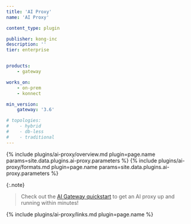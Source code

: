 ```yaml
---
title: 'AI Proxy'
name: 'AI Proxy'

content_type: plugin

publisher: kong-inc
description: ''
tier: enterprise


products:
    - gateway

works_on:
    - on-prem
    - konnect

min_version:
    gateway: '3.6'

# topologies:
#    - hybrid
#    - db-less
#    - traditional
---
```


{% include plugins/ai-proxy/overview.md plugin=page.name params=site.data.plugins.ai-proxy.parameters %}
{% include plugins/ai-proxy/formats.md plugin=page.name params=site.data.plugins.ai-proxy.parameters %}

{:.note}
> Check out the [AI Gateway quickstart](/gateway/latest/get-started/ai-gateway/) to get an AI proxy up and running within minutes!

{% include plugins/ai-proxy/links.md plugin=page.name %}